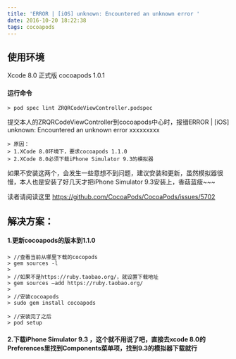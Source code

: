 ```yaml
---
title: 'ERROR | [iOS] unknown: Encountered an unknown error '
date: 2016-10-20 18:22:38
tags: cocoapods
---
```


## 使用环境
Xcode 8.0 正式版
cocoapods 1.0.1

#### 运行命令
```
> pod spec lint ZRQRCodeViewController.podspec
```

提交本人的ZRQRCodeViewController到cocoapods中心时，报错ERROR | [iOS] unknown: Encountered an unknown error  xxxxxxxxx

```
> 原因：
> 1.XCode 8.0环境下，要求cocoapods 1.1.0
> 2.XCode 8.0必须下载iPhone Simulator 9.3的模拟器
```

如果不安装这两个，会发生一些意想不到问题，建议安装和更新，虽然模拟器很慢，本人也是安装了好几天才把iPhone Simulator 9.3安装上，香菇蓝瘦~~~

读者请阅读这里 https://github.com/CocoaPods/CocoaPods/issues/5702

## 解决方案：
#### 1.更新cocoapods的版本到1.1.0
```
> //查看当前从哪里下载的cocopods
> gem sources -l
>
> //如果不是https://ruby.taobao.org/，就设置下载地址
> gem sources —add https://ruby.taobao.org/
>
> //安装cocoapods
> sudo gem install cocoapods

> //安装完了之后
> pod setup
```

#### 2.下载iPhone Simulator 9.3 ，这个就不用说了吧，直接去xcode 8.0的Preferences里找到Components菜单项，找到9.3的模拟器下载就行

